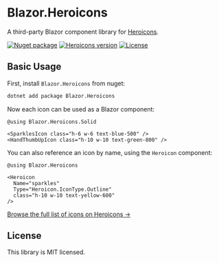 # Blazor.Heroicons

A third-party Blazor component library for [Heroicons](https://heroicons.com).

[![Nuget package](https://img.shields.io/nuget/v/Blazor.Heroicons?style=flat-square&logo=nuget)](https://www.nuget.org/packages/Blazor.Heroicons)
[![Heroicons version](https://img.shields.io/badge/heroicons-v2.0.12-informational?style=flat-square)](https://github.com/tailwindlabs/heroicons/releases/tag/v2.0.12)
[![License](https://img.shields.io/github/license/tmcknight/Blazor.Heroicons?style=flat-square)](LICENSE)

## Basic Usage

First, install `Blazor.Heroicons` from nuget:

```sh
dotnet add package Blazor.Heroicons
```

Now each icon can be used as a Blazor component:

```razor
@using Blazor.Heroicons.Solid

<SparklesIcon class="h-6 w-6 text-blue-500" />
<HandThumbUpIcon class="h-10 w-10 text-green-800" />
```

You can also reference an icon by name, using the `Heroicon` component:

```razor
@using Blazor.Heroicons

<Heroicon
  Name="sparkles"
  Type="Heroicon.IconType.Outline"
  class="h-10 w-10 text-yellow-600"
/>
```

[Browse the full list of icons on Heroicons &rarr;](https://heroicons.com)

## License

This library is MIT licensed.
